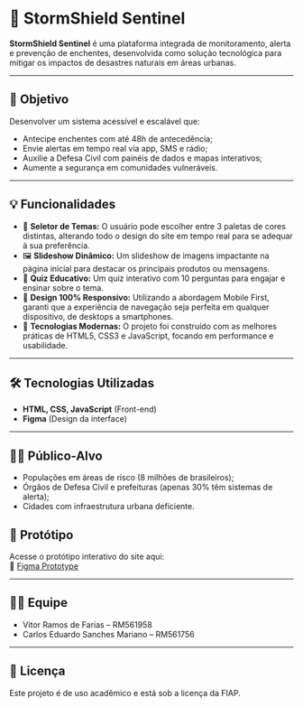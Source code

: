 # 🌊 StormShield Sentinel

**StormShield Sentinel** é uma plataforma integrada de monitoramento, alerta e prevenção de enchentes, desenvolvida como solução tecnológica para mitigar os impactos de desastres naturais em áreas urbanas.

---

## 📌 Objetivo

Desenvolver um sistema acessível e escalável que:
- Antecipe enchentes com até 48h de antecedência;
- Envie alertas em tempo real via app, SMS e rádio;
- Auxilie a Defesa Civil com painéis de dados e mapas interativos;
- Aumente a segurança em comunidades vulneráveis.

---

## 💡 Funcionalidades

- 🎨 **Seletor de Temas:** O usuário pode escolher entre 3 paletas de cores distintas, alterando todo o design do site em tempo real para se adequar à sua preferência.
- 🖼️ **Slideshow Dinâmico:** Um slideshow de imagens impactante na página inicial para destacar os principais produtos ou mensagens.
- 🧠 **Quiz Educativo:** Um quiz interativo com 10 perguntas para engajar e ensinar sobre o tema.
- 📱 **Design 100% Responsivo:** Utilizando a abordagem Mobile First, garanti que a experiência de navegação seja perfeita em qualquer dispositivo, de desktops a smartphones.
- 🚀 **Tecnologias Modernas:** O projeto foi construído com as melhores práticas de HTML5, CSS3 e JavaScript, focando em performance e usabilidade.

---

## 🛠️ Tecnologias Utilizadas

- **HTML, CSS, JavaScript** (Front-end)
- **Figma** (Design da interface)

---

## 🧍‍♂️ Público-Alvo

- Populações em áreas de risco (8 milhões de brasileiros);
- Órgãos de Defesa Civil e prefeituras (apenas 30% têm sistemas de alerta);
- Cidades com infraestrutura urbana deficiente.


## 🧪 Protótipo

Acesse o protótipo interativo do site aqui:  
🔗 [Figma Prototype](https://www.figma.com/design/PxgEXno859DQg9ovFE675b/StormShield-Sentinel?node-id=0-1&t=gAnOt8fjavl9YLuq-1)

---

## 👨‍💻 Equipe

- Vitor Ramos de Farias – RM561958
- Carlos Eduardo Sanches Mariano  – RM561756

---

## 📄 Licença

Este projeto é de uso acadêmico e está sob a licença da FIAP.

